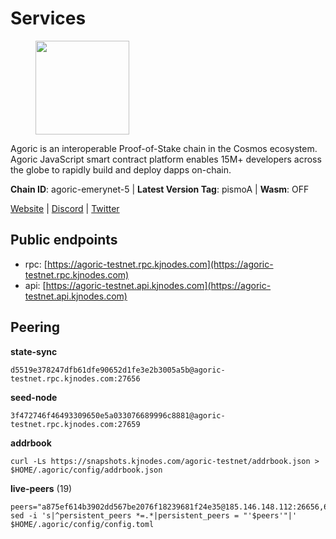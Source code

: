 # Services

<figure><img src="https://raw.githubusercontent.com/kj89/testnet_manuals/main/pingpub/logos/agoric.png" width="150" alt=""><figcaption></figcaption></figure>

Agoric is an interoperable Proof-of-Stake chain in the Cosmos ecosystem.  Agoric JavaScript smart contract platform enables 15M+ developers across the  globe to rapidly build and deploy dapps on-chain.

**Chain ID**: agoric-emerynet-5 | **Latest Version Tag**: pismoA | **Wasm**: OFF

[Website](https://agoric.com) | [Discord](https://discord.com/invite/qDW8DRes4s) | [Twitter](https://twitter.com/agoric)


## Public endpoints

* rpc: [https://agoric-testnet.rpc.kjnodes.com](https://agoric-testnet.rpc.kjnodes.com)
* api: [https://agoric-testnet.api.kjnodes.com](https://agoric-testnet.api.kjnodes.com)

## Peering

**state-sync**

```
d5519e378247dfb61dfe90652d1fe3e2b3005a5b@agoric-testnet.rpc.kjnodes.com:27656
```

**seed-node**

```
3f472746f46493309650e5a033076689996c8881@agoric-testnet.rpc.kjnodes.com:27659
```

**addrbook**
```
curl -Ls https://snapshots.kjnodes.com/agoric-testnet/addrbook.json > $HOME/.agoric/config/addrbook.json
```

**live-peers** (19)
```
peers="a875ef614b3902dd567be2076f18239681f24e35@185.146.148.112:26656,6644a86094a0cb0152f83aed74357c439657770b@185.239.209.79:26656,d5519e378247dfb61dfe90652d1fe3e2b3005a5b@65.109.68.190:27656,a3a1e6c7a9ceec632c22769a9e369d05a796dc24@65.108.79.246:26709,e5d3db7a51d3fb40a4855d6677318944faf7d5f2@142.132.191.166:26656,3f4e87ddb2e61fdd01398c071fa986259f096334@209.34.205.57:26656,6f9e22eba0130f1a29c25e28beeae69b2621a403@35.238.67.135:26656,42084028a65c5d609793ffc618d1dcbf374fc301@65.109.28.219:14456,fb86a0993c694c981a28fa1ebd1fd692f345348b@35.226.248.0:26656,7b1cafa0879374125c623d854bcc0cb9cd98729e@185.213.25.151:26656,fd9d8063921531990cfebb72d5adadf276484e8d@13.215.217.74:26656,32f7fbecd40b420d592ac460703c4ac647875566@65.109.23.238:26656,c72d05f83b53dc7f6c55d7d3e67c304716d27d80@116.202.227.117:27656,8dfb920cdc2eba42b688f44fdd26e12dabfbb6a9@95.217.130.111:27656,53ae0b0710f2f32aa60717953a51e60a7ad7b1c5@35.238.211.8:26656,793955daf95ad29f003cc4ec7e6c60c00677b2f7@5.9.81.187:30656,98e1069b1cfc445e377eda6a0eadd94f7877065d@162.55.169.76:26656,c63cc83797e108ee7881209dd1545671a5e92ea6@35.226.207.157:26656,a5b991654d0723e038d3723b1345b2a288d49146@38.242.156.28:26656"
sed -i 's|^persistent_peers *=.*|persistent_peers = "'$peers'"|' $HOME/.agoric/config/config.toml
```
